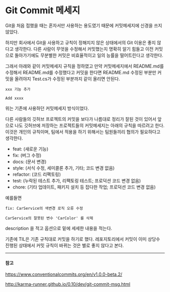 # Git Commit 메세지

Git을 처음 접했을 때는 혼자서만 사용하는 용도였기 때문에 커밋메세지에 신경을 쓰지 않았다.

하지만 회사에서 Git을 사용하고 규칙이 정해지지 않은 상태에서의 Git 이용은 좋지 않다고 생각한다. 다른 사람이 무엇을 수정해서 커밋했는지 명확히 알기 힘들고 이전 커밋으로 돌아가기에도 무분별한 커밋은 비효율적이고 일의 능률을 떨어트린다고 생각한다.

그래서 아래와 같이 커밋메세지 규칙을 정하였고 만약 커밋메세지에서 README.md를 수정해서 README.md를 수정했다고 커밋을 한다면 README.md 수정된 부분만 커밋을 올려야지 Test.cs가 수정된 부분까지 같이 올리면 안된다.

``` xxx 기능 추가 ```

``` Add xxxx ```

위는 기존에 사용하던 커밋메세지 방식이었다.

다른 사람들의 깃허브 프로젝트의 커밋을 보다가 나름대로 정리가 잘된 것이 있어서 앞으로 나도 깃허브에 저장하는 프로젝트들의 커밋메세지는 아래의 규칙을 따르려고 한다.
이것은 개인의 규칙이며, 팀에서 적용을 하기 위해서는 팀원들끼리 협의가 필요하다고 생각한다.

- feat: (새로운 기능)
- fix: (버그 수정)
- docs: (문서 변경)
- style: (서식 수정, 세미콜론 추가, 기타; 코드 변경 없음)
- refactor: (코드 리팩토링)
- test: (누락된 테스트 추가, 리팩토링 테스트; 프로덕션 코드 변경 없음)
- chore: (기타 업데이트, 패키지 설치 등 잡다한 작업; 프로덕션 코드 변경 없음)

예를들면

```
fix: CarService의 색변경 로직 오류 수정

CarService의 잘못된 변수 'CarColor' 를 삭제
```

description 을 적고 옵션으로 밑에 세세한 내용을 적는다.

기존에 TIL은 기존 규칙대로 커밋을 하기로 했다. 레포지토리에서 커밋이 이미 상당수 진행된 상태에서 커밋 규칙이 바뀌는 것은 별로 좋지 않다고 본다.

---
#### 참고

https://www.conventionalcommits.org/en/v1.0.0-beta.2/

http://karma-runner.github.io/0.10/dev/git-commit-msg.html